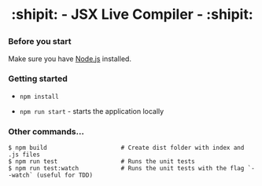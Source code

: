 <h1><p align="center">:shipit: - JSX Live Compiler - :shipit:</p></h1>

### Before you start

Make sure you have [Node.js](https://nodejs.org/en/) installed.

### Getting started
- `npm install`

- `npm run start` - starts the application locally

### Other commands...
```shell
$ npm build                     # Create dist folder with index and .js files
$ npm run test                  # Runs the unit tests
$ npm run test:watch            # Runs the unit tests with the flag `--watch` (useful for TDD)
```